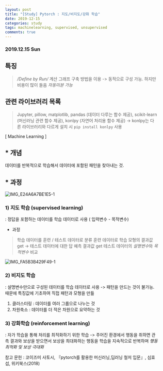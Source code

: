```yaml
---
layout: post
title: "[Study] Pytorch : 지도/비지도/강화 학습"
date: 2019-12-15
categories: study
tags: machinelearning, supervised, unsupervised
comments: true
---
```


### **2019.12.15 Sun**

## 특징
> */Define by Run/* 계산 그래프 구축 방법을 이용 -> 동적으로 구성 가능. 하지만 비용이 많이 들음
> *자동미분 가능*


## 관련 라이브러리 목록
> Jupyter, pillow, matplotlib, pandas (데이터 다루는 함수 제공), scikit-learn (머신러닝 관련 함수 제공), konlpy (자연어 처리용 함수 제공) -> konlpy는 다른 라이브러리와 다르게 설치 시 `pip install konlpy` 사용



 [ Machine Learning ]
## * 개념
데이터를 반복적으로 학습해서 데이터에 포함된 패턴을 찾아내는 것.
## * 과정
	
![IMG_E24A6A7BE1E5-1](https://user-images.githubusercontent.com/56791347/70860778-65e8bc80-1f69-11ea-8a39-50b9ef460620.jpeg)


### 1) 지도 학습 (supervised learning)
: 정답을 포함하는 데이터를 학습 데이터로 사용 ( 입력변수 - 목적변수)
* 과정
> 학습 데이터를 훈련 / 테스트 데이터로 분류
> 훈련 데이터로 학습 모형의 결과값 get -> 테스트 데이터에 대한 답 예측 결과값 get
> 테스트 데이터의 *설명변수*와 *목적변수* 비교

![IMG_FA5B3B429F49-1](https://user-images.githubusercontent.com/56791347/70860781-68e3ad00-1f69-11ea-8630-df1287dd5f18.jpeg)



### 2) 비지도 학습 
: 설명변수만으로 구성된 데이터를 학습 데이터로 사용
-> 패턴을 만드는 것이 불가능. 때문에 특징값에 기초하여 직접 패턴과 모형을 만듦
1) 클러스터링 : 데이터를 여러 그룹으로 나누는 것
2) 차원축소 : 데이터를 더 적은 차원으로 요약하는 것


### 3) 강화학습 (reinforcement learning)
: 자가 학습을 통해 처리를 최적화하기 위한 학습
-> 주어진 환경에서 행동을 취하면 관측 결과와 보상을 받으면서 보상을 최대화하는 행동을 학습을 지속적으로 반복하며 *행동 최적화 및 보상 극대화*



참고 문헌
: 코이즈미 사토시, 『pytorch를 활용한 머신러닝,딥러닝 철저 입문』, 심효섭, 위키북스(2018)